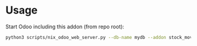 # Usage

Start Odoo including this addon (from repo root):

```bash
python3 scripts/nix_odoo_web_server.py --db-name mydb --addon stock_move_auto_assign_auto_release_exclude_location
```
